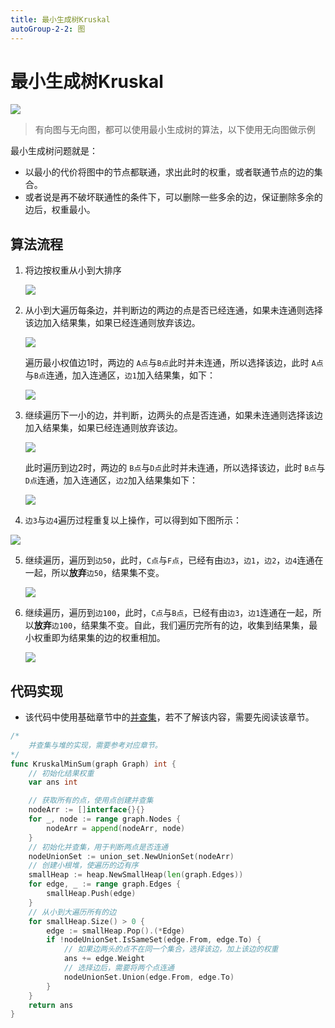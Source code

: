 ```yaml
---
title: 最小生成树Kruskal
autoGroup-2-2: 图
---
```


# 最小生成树Kruskal

![](/advance_2_graph_3_kruskal.assets/graph_kruskal.drawio.png)

> 有向图与无向图，都可以使用最小生成树的算法，以下使用无向图做示例

最小生成树问题就是：

- 以最小的代价将图中的节点都联通，求出此时的权重，或者联通节点的边的集合。
- 或者说是再不破坏联通性的条件下，可以删除一些多余的边，保证删除多余的边后，权重最小。

## 算法流程

1. 将边按权重从小到大排序

   ![](/advance_2_graph_3_kruskal.assets/graph_kruskal_step1.drawio.png)

2. 从小到大遍历每条边，并判断边的两边的点是否已经连通，如果未连通则选择该边加入结果集，如果已经连通则放弃该边。

   ![](/advance_2_graph_3_kruskal.assets/graph_kruskal_step2.drawio.png)

   遍历最小权值边1时，两边的 `A点`与`B点`此时并未连通，所以选择该边，此时 `A点`与`B点`连通，加入连通区，`边1`加入结果集，如下：

   ![](/advance_2_graph_3_kruskal.assets/graph_kruskal-step3.drawio.png)

3. 继续遍历下一小的边，并判断，边两头的点是否连通，如果未连通则选择该边加入结果集，如果已经连通则放弃该边。

   ![](/advance_2_graph_3_kruskal.assets/graph_kruskal_step4.drawio.png)

   此时遍历到边2时，两边的 `B点`与`D点`此时并未连通，所以选择该边，此时 `B点`与`D点`连通，加入连通区，`边2`加入结果集如下：

   ![](/advance_2_graph_3_kruskal.assets/graph_kruskal_step5.drawio.png)

4.  `边3`与`边4`遍历过程重复以上操作，可以得到如下图所示：

   ![](/advance_2_graph_3_kruskal.assets/graph_kruskal_step6.drawio.png)

5. 继续遍历，遍历到`边50`，此时，`C点`与`F点`，已经有由`边3`，`边1`，`边2`，`边4`连通在一起，所以**放弃**`边50`，结果集不变。

   ![](/advance_2_graph_3_kruskal.assets/graph_kruskal_step7.drawio.png)

6. 继续遍历，遍历到`边100`，此时，`C点`与`B点`，已经有由`边3`，`边1`连通在一起，所以**放弃**`边100`，结果集不变。自此，我们遍历完所有的边，收集到结果集，最小权重即为结果集的边的权重相加。

   ![](/advance_2_graph_3_kruskal.assets/graph_kruskal_step8.drawio.png)

## 代码实现

- 该代码中使用基础章节中的[并查集](/algorithm/base_union_set_1)，若不了解该内容，需要先阅读该章节。

```go
/*
	并查集与堆的实现，需要参考对应章节。
*/
func KruskalMinSum(graph Graph) int {
	// 初始化结果权重
	var ans int

	// 获取所有的点，使用点创建并查集
	nodeArr := []interface{}{}
	for _, node := range graph.Nodes {
		nodeArr = append(nodeArr, node)
	}
	// 初始化并查集，用于判断两点是否连通
	nodeUnionSet := union_set.NewUnionSet(nodeArr)
	// 创建小根堆，使遍历的边有序
	smallHeap := heap.NewSmallHeap(len(graph.Edges))
	for edge, _ := range graph.Edges {
		smallHeap.Push(edge)
	}
	// 从小到大遍历所有的边
	for smallHeap.Size() > 0 {
		edge := smallHeap.Pop().(*Edge)
		if !nodeUnionSet.IsSameSet(edge.From, edge.To) {
			// 如果边两头的点不在同一个集合，选择该边，加上该边的权重
			ans += edge.Weight
			// 选择边后，需要将两个点连通
			nodeUnionSet.Union(edge.From, edge.To)
		}
	}
	return ans
}
```

